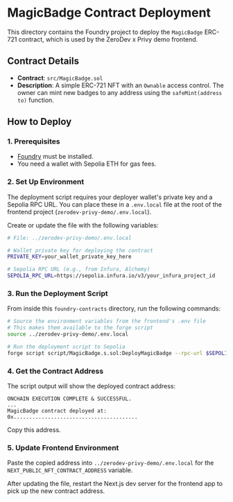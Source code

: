 # MagicBadge Contract Deployment

This directory contains the Foundry project to deploy the `MagicBadge` ERC-721 contract, which is used by the ZeroDev x Privy demo frontend.

## Contract Details

- **Contract**: `src/MagicBadge.sol`
- **Description**: A simple ERC-721 NFT with an `Ownable` access control. The owner can mint new badges to any address using the `safeMint(address to)` function.

## How to Deploy

### 1. Prerequisites

- [Foundry](https://getfoundry.sh/) must be installed.
- You need a wallet with Sepolia ETH for gas fees.

### 2. Set Up Environment

The deployment script requires your deployer wallet's private key and a Sepolia RPC URL. You can place these in a `.env.local` file at the root of the frontend project (`zerodev-privy-demo/.env.local`).

Create or update the file with the following variables:

```bash
# File: ../zerodev-privy-demo/.env.local

# Wallet private key for deploying the contract
PRIVATE_KEY=your_wallet_private_key_here

# Sepolia RPC URL (e.g., from Infura, Alchemy)
SEPOLIA_RPC_URL=https://sepolia.infura.io/v3/your_infura_project_id
```

### 3. Run the Deployment Script

From inside this `foundry-contracts` directory, run the following commands:

```bash
# Source the environment variables from the frontend's .env file
# This makes them available to the forge script
source ../zerodev-privy-demo/.env.local

# Run the deployment script to Sepolia
forge script script/MagicBadge.s.sol:DeployMagicBadge --rpc-url $SEPOLIA_RPC_URL --broadcast
```

### 4. Get the Contract Address

The script output will show the deployed contract address:

```
ONCHAIN EXECUTION COMPLETE & SUCCESSFUL.
...
MagicBadge contract deployed at: 0x........................................
```

Copy this address.

### 5. Update Frontend Environment

Paste the copied address into `../zerodev-privy-demo/.env.local` for the `NEXT_PUBLIC_NFT_CONTRACT_ADDRESS` variable.

After updating the file, restart the Next.js dev server for the frontend app to pick up the new contract address.
